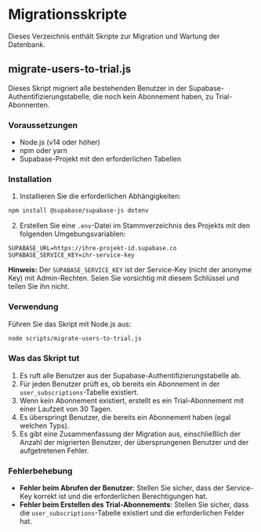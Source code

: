 # Migrationsskripte

Dieses Verzeichnis enthält Skripte zur Migration und Wartung der Datenbank.

## migrate-users-to-trial.js

Dieses Skript migriert alle bestehenden Benutzer in der Supabase-Authentifizierungstabelle, die noch kein Abonnement haben, zu Trial-Abonnenten.

### Voraussetzungen

- Node.js (v14 oder höher)
- npm oder yarn
- Supabase-Projekt mit den erforderlichen Tabellen

### Installation

1. Installieren Sie die erforderlichen Abhängigkeiten:

```bash
npm install @supabase/supabase-js dotenv
```

2. Erstellen Sie eine `.env`-Datei im Stammverzeichnis des Projekts mit den folgenden Umgebungsvariablen:

```
SUPABASE_URL=https://ihre-projekt-id.supabase.co
SUPABASE_SERVICE_KEY=ihr-service-key
```

**Hinweis:** Der `SUPABASE_SERVICE_KEY` ist der Service-Key (nicht der anonyme Key) mit Admin-Rechten. Seien Sie vorsichtig mit diesem Schlüssel und teilen Sie ihn nicht.

### Verwendung

Führen Sie das Skript mit Node.js aus:

```bash
node scripts/migrate-users-to-trial.js
```

### Was das Skript tut

1. Es ruft alle Benutzer aus der Supabase-Authentifizierungstabelle ab.
2. Für jeden Benutzer prüft es, ob bereits ein Abonnement in der `user_subscriptions`-Tabelle existiert.
3. Wenn kein Abonnement existiert, erstellt es ein Trial-Abonnement mit einer Laufzeit von 30 Tagen.
4. Es überspringt Benutzer, die bereits ein Abonnement haben (egal welchen Typs).
5. Es gibt eine Zusammenfassung der Migration aus, einschließlich der Anzahl der migrierten Benutzer, der übersprungenen Benutzer und der aufgetretenen Fehler.

### Fehlerbehebung

- **Fehler beim Abrufen der Benutzer**: Stellen Sie sicher, dass der Service-Key korrekt ist und die erforderlichen Berechtigungen hat.
- **Fehler beim Erstellen des Trial-Abonnements**: Stellen Sie sicher, dass die `user_subscriptions`-Tabelle existiert und die erforderlichen Felder hat.
